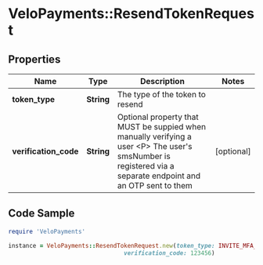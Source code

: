 # VeloPayments::ResendTokenRequest

## Properties

Name | Type | Description | Notes
------------ | ------------- | ------------- | -------------
**token_type** | **String** | The type of the token to resend | 
**verification_code** | **String** | Optional property that MUST be suppied when manually verifying a user &lt;P&gt; The user&#39;s smsNumber is registered via a separate endpoint and an OTP sent to them  | [optional] 

## Code Sample

```ruby
require 'VeloPayments'

instance = VeloPayments::ResendTokenRequest.new(token_type: INVITE_MFA_USER,
                                 verification_code: 123456)
```


